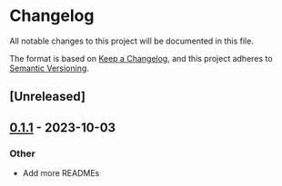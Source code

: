 # Changelog
All notable changes to this project will be documented in this file.

The format is based on [Keep a Changelog](https://keepachangelog.com/en/1.0.0/),
and this project adheres to [Semantic Versioning](https://semver.org/spec/v2.0.0.html).

## [Unreleased]

## [0.1.1](https://github.com/hapsoc/fluke/compare/fluke-maybe-uring-v0.1.0...fluke-maybe-uring-v0.1.1) - 2023-10-03

### Other
- Add more READMEs

